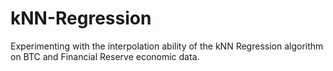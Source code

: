 # kNN-Regression
Experimenting with the interpolation ability of the kNN Regression algorithm on BTC and Financial Reserve economic data.
